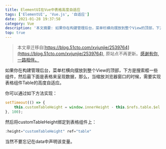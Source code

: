 ```yaml
---
title: ElementUI在Vue中表格高度自适应
tags: ['ElementUI', 'Vue.js', '自适应']
date: 2021-01-28 19:37:58
category: Vue
description: '本文摘要: 如果你在构建管理后台，菜单栏横向摆放到整个View的顶部，下方是搜索框一些组件，然后最下面是表格来呈现数据，那么，当缩放浏览器窗口的时候，需要实现表格组件Table的高度自适应'
top: true
---
```


> 本文章迁移自[https://blog.51cto.com/xvjunjie/2539764](https://blog.51cto.com/xvjunjie/2539764), 原站点不再更新。[感谢有你, 一路相伴。](https://blog.51cto.com/xvjunjie/2563261)

如果你在构建管理后台，菜单栏横向摆放到整个View的顶部，下方是搜索框一些组件，然后最下面是表格来呈现数据，那么，当缩放浏览器窗口的时候，需要实现表格组件Table的高度自适应。

你可以通过如下方法实现：

```javascript
setTimeout(() => {
    this.customTableHeight = window.innerHeight - this.$refs.table.$el.offsetTop;
}, 100);
```

然后将customTableHeight绑定到表格组件上：

```javascript
:height="customTableHeight" ref="table"
```

当然不要忘记在data中声明该变量。

